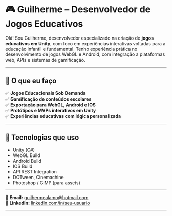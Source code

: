# 🎮 Guilherme – Desenvolvedor de Jogos Educativos

Olá! Sou Guilherme, desenvolvedor especializado na criação de **jogos educativos em Unity**, com foco em experiências interativas voltadas para a educação infantil e fundamental. Tenho experiência prática no desenvolvimento de jogos WebGL e Android, com integração a plataformas web, APIs e sistemas de gamificação.

---

## 🧠 O que eu faço

✅ **Jogos Educacionais Sob Demanda**  
✅ **Gamificação de conteúdos escolares**  
✅ **Exportação para WebGL, Android e IOS**  
✅ **Protótipos e MVPs interativos em Unity**  
✅ **Experiências educativas com lógica personalizada**  

---

## 🧰 Tecnologias que uso

- Unity (C#)
- WebGL Build
- Android Build
- IOS Build
- API REST Integration
- DOTween, Cinemachine
- Photoshop / GIMP (para assets)

---

📧 **Email:** guilhermealamo@hotmail.com  
🔗 **LinkedIn:** [linkedin.com/in/seu-usuario]([https://linkedin.com/in/seu-usuario](https://www.linkedin.com/in/guilherme-forato/))  

---
